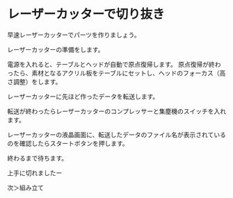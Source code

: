 # レーザーカッターで切り抜き

早速レーザーカッターでパーツを作りましょう。

レーザーカッターの準備をします。

電源を入れると、テーブルとヘッドが自動で原点復帰します。
原点復帰が終わったら、素材となるアクリル板をテーブルにセットし、ヘッドのフォーカス（高さ調整）をします。

レーザーカッターに先ほど作ったデータを転送します。

転送が終わったらレーザーカッターのコンプレッサーと集塵機のスイッチを入れます。

レーザーカッターの液晶画面に、転送したデータのファイル名が表示されているのを確認したらスタートボタンを押します。

終わるまで待ちます。

上手に切れましたー



次＞組み立て
